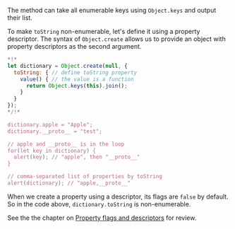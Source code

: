 
The method can take all enumerable keys using `Object.keys` and output their list.

To make `toString` non-enumerable, let's define it using a property descriptor. The syntax of `Object.create` allows us to provide an object with property descriptors as the second argument.

```js run
*!*
let dictionary = Object.create(null, {
  toString: { // define toString property
    value() { // the value is a function
      return Object.keys(this).join();
    }
  }
});
*/!*

dictionary.apple = "Apple";
dictionary.__proto__ = "test";

// apple and __proto__ is in the loop
for(let key in dictionary) {
  alert(key); // "apple", then "__proto__"
}  

// comma-separated list of properties by toString
alert(dictionary); // "apple,__proto__"
```

When we create a property using a descriptor, its flags are `false` by default. So in the code above, `dictionary.toString` is non-enumerable.

See the the chapter on [Property flags and descriptors](http://javascript.info/property-descriptors) for review.
